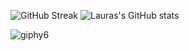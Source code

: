 ![GitHub Streak](https://github-readme-streak-stats.herokuapp.com?user=Mimi-ctrl&theme=aura&card_width=467)
![Lauras's GitHub stats](https://github-readme-stats.vercel.app/api?username=Mimi-ctrl&show_icons=true&theme=aura)

![giphy6](https://github.com/Mimi-ctrl/Mimi-ctrl/assets/56686737/1d9ea936-2ea2-4af9-9710-23d480f85636)
